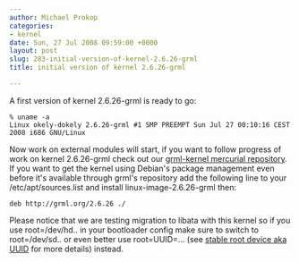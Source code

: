 ```yaml
---
author: Michael Prokop
categories:
- kernel
date: Sun, 27 Jul 2008 09:59:00 +0000
layout: post
slug: 283-initial-version-of-kernel-2.6.26-grml
title: initial version of kernel 2.6.26-grml

---
```

A first version of kernel 2\.6\.26\-grml is ready to go:
```
% uname -a
Linux okely-dokely 2.6.26-grml #1 SMP PREEMPT Sun Jul 27 00:10:16 CEST 2008 i686 GNU/Linux
```

Now work on external modules will start, if you want to follow progress of work on kernel 2\.6\.26\-grml check out our [grml\-kernel mercurial repository](http://hg.grml.org/grml-kernel/). If you want to get the kernel using Debian's package management even before it's available through grml's repository add the following line to your /etc/apt/sources.list and install linux\-image\-2\.6\.26\-grml then:
```
deb http://grml.org/2.6.26 ./
```

Please notice that we are testing migration to libata with this kernel so if you use root\=/dev/hd.. in your bootloader config make sure to switch to root\=/dev/sd.. or even better use root\=UUID\=... (see [stable root device aka UUID](http://michael-prokop.at/blog/2006/08/11/stable-root-device-aka-uuid/) for more details) instead.